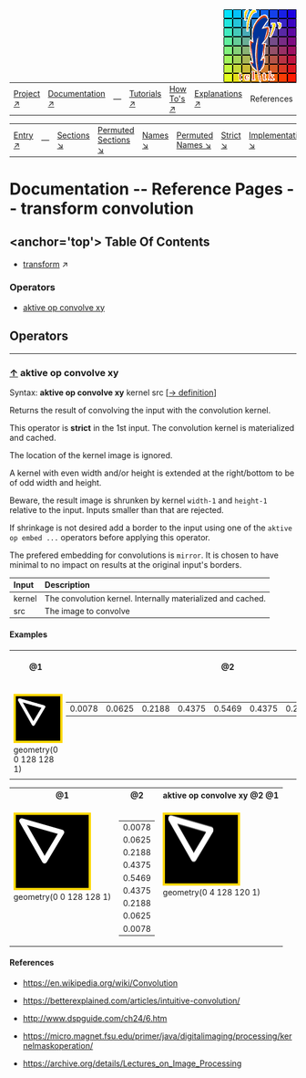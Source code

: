 <img src='../assets/aktive-logo-128.png' style='float:right;'>

||||||||
|---|---|---|---|---|---|---|
|[Project ↗](../../README.md)|[Documentation ↗](../index.md)|&mdash;|[Tutorials ↗](../tutorials.md)|[How To's ↗](../howtos.md)|[Explanations ↗](../explanations.md)|References|

|||||||||
|---|---|---|---|---|---|---|---|
|[Entry ↗](index.md)|&mdash;|[Sections ↘](bysection.md)|[Permuted Sections ↘](bypsection.md)|[Names ↘](byname.md)|[Permuted Names ↘](bypname.md)|[Strict ↘](strict.md)|[Implementations ↘](bylang.md)|

# Documentation -- Reference Pages -- transform convolution

## <anchor='top'> Table Of Contents

  - [transform](transform.md) ↗


### Operators

 - [aktive op convolve xy](#op_convolve_xy)

## Operators

---
### [↑](#top) <a name='op_convolve_xy'></a> aktive op convolve xy

Syntax: __aktive op convolve xy__ kernel src [[→ definition](/file?ci=trunk&ln=7&name=etc/transformer/filter/convolve.tcl)]

Returns the result of convolving the input with the convolution kernel.

This operator is __strict__ in the 1st input. The convolution kernel is materialized and cached.

The location of the kernel image is ignored.

A kernel with even width and/or height is extended at the right/bottom to be of odd width and height.

Beware, the result image is shrunken by kernel `width-1` and `height-1` relative to the input. Inputs smaller than that are rejected.

If shrinkage is not desired add a border to the input using one of the `aktive op embed ...` operators before applying this operator.

The prefered embedding for convolutions is `mirror`. It is chosen to have minimal to no impact on results at the original input's borders.

|Input|Description|
|:---|:---|
|kernel|The convolution kernel. Internally materialized and cached.|
|src|The image to convolve|

#### <a name='op_convolve_xy__examples'></a> Examples

<a name='op_convolve_xy__examples__e1'></a><table>
<tr><th>@1
    <br>&nbsp;</th>
    <th>@2
    <br>&nbsp;</th>
    <th>aktive op convolve xy @2 @1
    <br>&nbsp;</th></tr>
<tr><td valign='top'><img src='example-00374.gif' alt='@1' style='border:4px solid gold'>
    <br>geometry(0 0 128 128 1)</td>
    <td valign='top'><table><tr><td>0.0078</td><td>0.0625</td><td>0.2188</td><td>0.4375</td><td>0.5469</td><td>0.4375</td><td>0.2188</td><td>0.0625</td><td>0.0078</td></tr></table></td>
    <td valign='top'><img src='example-00376.gif' alt='aktive op convolve xy @2 @1' style='border:4px solid gold'>
    <br>geometry(4 0 120 128 1)</td></tr>
</table>

<a name='op_convolve_xy__examples__e2'></a><table>
<tr><th>@1
    <br>&nbsp;</th>
    <th>@2
    <br>&nbsp;</th>
    <th>aktive op convolve xy @2 @1
    <br>&nbsp;</th></tr>
<tr><td valign='top'><img src='example-00377.gif' alt='@1' style='border:4px solid gold'>
    <br>geometry(0 0 128 128 1)</td>
    <td valign='top'><table><tr><td>0.0078</td></tr><tr><td>0.0625</td></tr><tr><td>0.2188</td></tr><tr><td>0.4375</td></tr><tr><td>0.5469</td></tr><tr><td>0.4375</td></tr><tr><td>0.2188</td></tr><tr><td>0.0625</td></tr><tr><td>0.0078</td></tr></table></td>
    <td valign='top'><img src='example-00379.gif' alt='aktive op convolve xy @2 @1' style='border:4px solid gold'>
    <br>geometry(0 4 128 120 1)</td></tr>
</table>


#### <a name='op_convolve_xy__references'></a> References

  - <https://en.wikipedia.org/wiki/Convolution>

  - <https://betterexplained.com/articles/intuitive-convolution/>

  - <http://www.dspguide.com/ch24/6.htm>

  - <https://micro.magnet.fsu.edu/primer/java/digitalimaging/processing/kernelmaskoperation/>

  - <https://archive.org/details/Lectures_on_Image_Processing>

